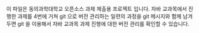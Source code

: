 이 파일은 동의과학대학교 오픈소스 과제 제출용 프로젝트 입니다.
자바 교과목에서 진행한 과제를 4번에 거쳐 git 으로  버전 관리하는 일련의 과정을
git 메시지와 함께 남겨두면 git 을 이용해서 자바 교과목 과제 진행에 대한 버전 관리를 확인할 수 있습니다.
